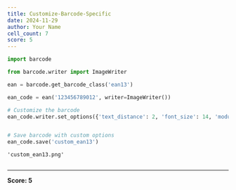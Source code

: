 ```yaml
---
title: Customize-Barcode-Specific
date: 2024-11-29
author: Your Name
cell_count: 7
score: 5
---
```


```python
import barcode


```


```python
from barcode.writer import ImageWriter


```


```python
ean = barcode.get_barcode_class('ean13')

```


```python
ean_code = ean('123456789012', writer=ImageWriter())


```


```python
# Customize the barcode
ean_code.writer.set_options({'text_distance': 2, 'font_size': 14, 'module_width': 0.2})

```


```python

# Save barcode with custom options
ean_code.save('custom_ean13')
```




    'custom_ean13.png'




```python

```


---
**Score: 5**
